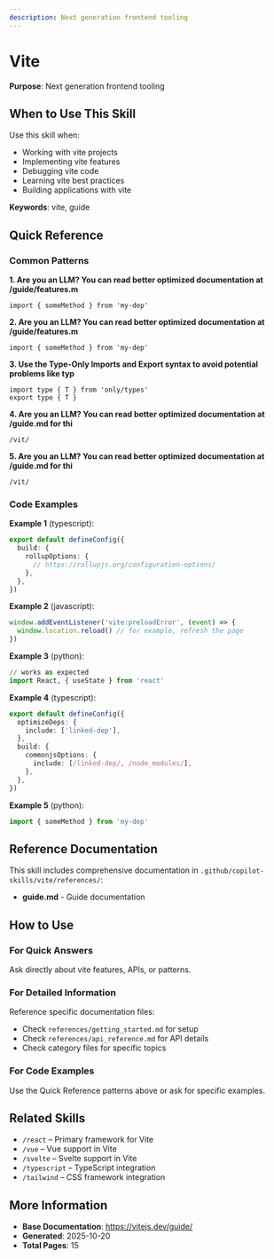 ```yaml
---
description: Next generation frontend tooling
---
```


# Vite

**Purpose**: Next generation frontend tooling

## When to Use This Skill

Use this skill when:
- Working with vite projects
- Implementing vite features
- Debugging vite code
- Learning vite best practices
- Building applications with vite

**Keywords**: vite, guide

## Quick Reference

### Common Patterns

**1. Are you an LLM? You can read better optimized documentation at /guide/features.m**

```
import { someMethod } from 'my-dep'
```

**2. Are you an LLM? You can read better optimized documentation at /guide/features.m**

```
import { someMethod } from 'my-dep'
```

**3. Use the Type-Only Imports and Export syntax to avoid potential problems like typ**

```
import type { T } from 'only/types'
export type { T }
```

**4. Are you an LLM? You can read better optimized documentation at /guide.md for thi**

```
/vit/
```

**5. Are you an LLM? You can read better optimized documentation at /guide.md for thi**

```
/vit/
```

### Code Examples

**Example 1** (typescript):
```typescript
export default defineConfig({
  build: {
    rollupOptions: {
      // https://rollupjs.org/configuration-options/
    },
  },
})
```

**Example 2** (javascript):
```javascript
window.addEventListener('vite:preloadError', (event) => {
  window.location.reload() // for example, refresh the page
})
```

**Example 3** (python):
```python
// works as expected
import React, { useState } from 'react'
```

**Example 4** (typescript):
```typescript
export default defineConfig({
  optimizeDeps: {
    include: ['linked-dep'],
  },
  build: {
    commonjsOptions: {
      include: [/linked-dep/, /node_modules/],
    },
  },
})
```

**Example 5** (python):
```python
import { someMethod } from 'my-dep'
```

## Reference Documentation

This skill includes comprehensive documentation in `.github/copilot-skills/vite/references/`:

- **guide.md** - Guide documentation

## How to Use

### For Quick Answers
Ask directly about vite features, APIs, or patterns.

### For Detailed Information
Reference specific documentation files:
- Check `references/getting_started.md` for setup
- Check `references/api_reference.md` for API details
- Check category files for specific topics

### For Code Examples
Use the Quick Reference patterns above or ask for specific examples.

## Related Skills

- `/react` – Primary framework for Vite
- `/vue` – Vue support in Vite
- `/svelte` – Svelte support in Vite
- `/typescript` – TypeScript integration
- `/tailwind` – CSS framework integration

## More Information

- **Base Documentation**: https://vitejs.dev/guide/
- **Generated**: 2025-10-20
- **Total Pages**: 15
